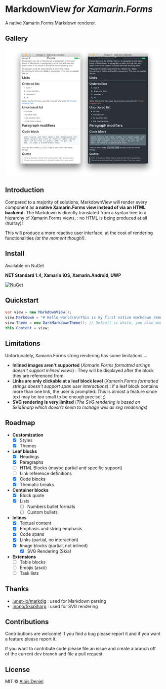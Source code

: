 # MarkdownView *for Xamarin.Forms*

A native Xamarin.Forms Markdown renderer.

## Gallery

![Light theme](Documentation/Screenshot.png)

## Introduction

Compared to a majority of solutions, MarkdownView will render every component as **a native Xamarin.Forms view instead of via an HTML backend.** The Markdown is directly translated from a syntax tree to a hierarchy of Xamarin.Forms views, : no HTML is being produced at all (hurray)!

This will produce a more reactive user interface, at the cost of rendering functionalities *(at the moment though!)*.

## Install

Available on NuGet

**NET Standard 1.4, Xamarin.iOS, Xamarin.Android, UWP**

[![NuGet](https://img.shields.io/nuget/v/Microcharts.svg?label=NuGet)](https://www.nuget.org/packages/Microcharts/)

## Quickstart

```csharp
var view = new MarkdownView();
view.Markdown = "# Hello world\n\nThis is my first native markdown rendering";
view.Theme = new DarkMarkdownTheme(); // Default is white, you also modify various values
this.Content = view;
```

## Limitations

Unfortunately, Xamarin.Forms string rendering has some limitations ...

* **Inlined images aren't supported** (*Xamarin.Forms formatted strings doesn't support inlined views*) : They will be displayed after the block they are referenced from.
* **Links are only clickable at a leaf block level**  (*Xamarin.Forms formatted strings doesn't support span user interactions*) : if a leaf block contains more than one link, the user is prompted. This is almost a feature since text may be too small to be enough precise! ;)
* **SVG rendering is very limited** (*The SVG rendering is based on SkiaSharp which doesn't seem to manage well all svg renderings*)

## Roadmap

* **Customization**
	* [X] Styles 
	* [X] Themes 
* **Leaf blocks**
	* [X] Headings
	* [X] Paragraphs
	* [ ] HTML Blocks (maybe partial and specific support)
	* [ ] Link reference definitions
	* [X] Code blocks
	* [X] Thematic breaks
* **Container blocks**
	* [X] Block quote
	* [X] Lists
		* [ ] Numbers bullet formats
		* [ ] Custom bullets
* **Inlines**
	* [X] Textual content
	* [X] Emphasis and string emphasis
	* [X] Code spans
	* [X] Links (partial, no interaction)
	* [X] Image blocks (partial, not inlined)
		* [X] SVG Rendering (Skia)
* **Extensions**
	* [ ] Table blocks
	* [ ] Emojis (ascii)
	* [ ] Task lists 

## Thanks

* [lunet-io/markdig](https://github.com/lunet-io/markdig) : used for Markdown parsing
* [mono/SkiaSharp](https://github.com/mono/SkiaSharp) : used for SVG rendering

## Contributions

Contributions are welcome! If you find a bug please report it and if you want a feature please report it.

If you want to contribute code please file an issue and create a branch off of the current dev branch and file a pull request.

## License

MIT © [Aloïs Deniel](http://aloisdeniel.github.io)